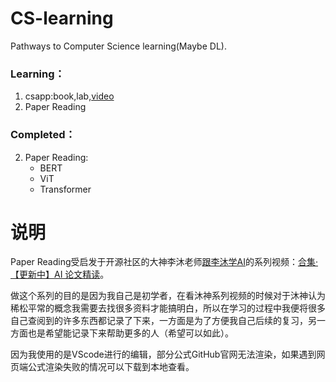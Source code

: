 # CS-learning
Pathways to Computer Science learning(Maybe DL). 
### Learning： 
1. csapp:book,lab,[video](<https://www.bilibili.com/video/BV1os4y1b7we?share_source=copy_web>)
2. Paper Reading
### Completed： 
2. Paper Reading:
    - BERT
    - ViT
    - Transformer

# 说明    

Paper Reading受启发于开源社区的大神李沐老师[跟李沐学AI](https://space.bilibili.com/1567748478?spm_id_from=333.337.0.0)的系列视频：[合集·【更新中】AI 论文精读](https://space.bilibili.com/1567748478/lists/32744?type=season)。    

做这个系列的目的是因为我自己是初学者，在看沐神系列视频的时候对于沐神认为稀松平常的概念我需要去找很多资料才能搞明白，所以在学习的过程中我便将很多自己查阅到的许多东西都记录了下来，一方面是为了方便我自己后续的复习，另一方面也是希望能记录下来帮助更多的人（希望可以如此）。    

因为我使用的是VScode进行的编辑，部分公式GitHub官网无法渲染，如果遇到网页端公式渲染失败的情况可以下载到本地查看。